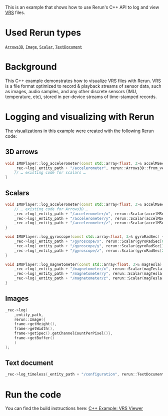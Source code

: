 <!--[metadata]
title = "VRS viewer"
source = "https://github.com/rerun-io/cpp-example-vrs"
tags = ["2D", "3D", "VRS", "Viewer", "C++"]
thumbnail = "https://static.rerun.io/vrs/614f0adf0dd31fa01fff0d6eaeae67bbe8ba9af0/480w.png"
thumbnail_dimensions = [480, 480]
-->

<picture>
  <img src="https://static.rerun.io/cpp-example-vrs/c765460d4448da27bb9ee2a2a15f092f82a402d2/full.png" alt="">
  <source media="(max-width: 480px)" srcset="https://static.rerun.io/cpp-example-vrs/c765460d4448da27bb9ee2a2a15f092f82a402d2/480w.png">
  <source media="(max-width: 768px)" srcset="https://static.rerun.io/cpp-example-vrs/c765460d4448da27bb9ee2a2a15f092f82a402d2/768w.png">
  <source media="(max-width: 1024px)" srcset="https://static.rerun.io/cpp-example-vrs/c765460d4448da27bb9ee2a2a15f092f82a402d2/1024w.png">
</picture>

This is an example that shows how to use Rerun's C++ API to log and view [VRS](https://github.com/facebookresearch/vrs) files.


# Used Rerun types

[`Arrows3D`](https://www.rerun.io/docs/reference/types/archetypes/arrows3d), [`Image`](https://www.rerun.io/docs/reference/types/archetypes/image), [`Scalar`](https://www.rerun.io/docs/reference/types/archetypes/scalar), [`TextDocument`](https://www.rerun.io/docs/reference/types/archetypes/text_document)

# Background
This C++ example demonstrates how to visualize VRS files with Rerun.
VRS is a file format optimized to record & playback streams of sensor data, such as images, audio samples, and any other discrete sensors (IMU, temperature, etc), stored in per-device streams of time-stamped records.

# Logging and visualizing with Rerun

The visualizations in this example were created with the following Rerun code:

## 3D arrows
```cpp
void IMUPlayer::log_accelerometer(const std::array<float, 3>& accelMSec2) {
    _rec->log(_entity_path + "/accelerometer", rerun::Arrows3D::from_vectors({accelMSec2}));
    // … existing code for scalars …
}
```

## Scalars
```cpp
void IMUPlayer::log_accelerometer(const std::array<float, 3>& accelMSec2) {
    // … existing code for Arrows3D …
    _rec->log(_entity_path + "/accelerometer/x", rerun::Scalar(accelMSec2[0]));
    _rec->log(_entity_path + "/accelerometer/y", rerun::Scalar(accelMSec2[1]));
    _rec->log(_entity_path + "/accelerometer/z", rerun::Scalar(accelMSec2[2]));
}
```

```cpp
void IMUPlayer::log_gyroscope(const std::array<float, 3>& gyroRadSec) {
    _rec->log(_entity_path + "/gyroscope/x", rerun::Scalar(gyroRadSec[0]));
    _rec->log(_entity_path + "/gyroscope/y", rerun::Scalar(gyroRadSec[1]));
    _rec->log(_entity_path + "/gyroscope/z", rerun::Scalar(gyroRadSec[2]));
}
```

```cpp
void IMUPlayer::log_magnetometer(const std::array<float, 3>& magTesla) {
    _rec->log(_entity_path + "/magnetometer/x", rerun::Scalar(magTesla[0]));
    _rec->log(_entity_path + "/magnetometer/y", rerun::Scalar(magTesla[1]));
    _rec->log(_entity_path + "/magnetometer/z", rerun::Scalar(magTesla[2]));
}
```

## Images
```cpp
_rec->log(
    _entity_path,
    rerun::Image({
    frame->getHeight(),
    frame->getWidth(),
    frame->getSpec().getChannelCountPerPixel()},
    frame->getBuffer()
    )
);
```

## Text document
```cpp
_rec->log_timeless(_entity_path + "/configuration", rerun::TextDocument(layout_str));
```

# Run the code
You can find the build instructions here: [C++ Example: VRS Viewer](https://github.com/rerun-io/cpp-example-vrs)
